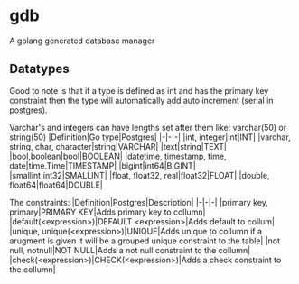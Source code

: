 # gdb
A golang generated database manager

## Datatypes
Good to note is that if a type is defined as int and has the primary key constraint then the type
will automatically add auto increment (serial in postgres).

Varchar's and integers can have lengths set after them like: varchar(50) or string(50)
|Definition|Go type|Postgres|
|-|-|-|
|int, integer|int|INT|
|varchar, string, char, character|string|VARCHAR|
|text|string|TEXT|
|bool,boolean|bool|BOOLEAN|
|datetime, timestamp, time, date|time.Time|TIMESTAMP|
|bigint|int64|BIGINT|
|smallint|int32|SMALLINT|
|float, float32, real|float32|FLOAT|
|double, float64|float64|DOUBLE|

The constraints:
|Definition|Postgres|Description|
|-|-|-|
|primary key, primary|PRIMARY KEY|Adds primary key to collumn|
|default(\<expression\>)|DEFAULT \<expression\>|Adds default to collum|
|unique, unique(\<expression\>)|UNIQUE|Adds unique to collumn if a arugment is given it will be a grouped unique constraint to the table|
|not null, notnull|NOT NULL|Adds a not null constraint to the collumn|
|check(\<expression\>)|CHECK(\<expression\>)|Adds a check constraint to the collumn|
